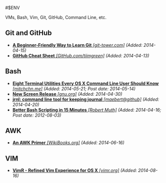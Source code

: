 #$ENV

VMs, Bash, Vim, Git, GitHub, Command Line, etc.

## Git and GitHub
* [**A Beginner-Friendly Way to Learn Git** *[git-tower.com]*](http://www.git-tower.com/learn/) *(Added: 2014-04-15)*
* [**GitHub Cheat Sheet** *[GitHub.com/tiimgreen]*](https://github.com/tiimgreen/github-cheat-sheet) *(Added: 2014-04-13)*

## Bash
* [**Eight Terminal Utilities Every OS X Command Line User Should Know** *[mitchchn.me]*](http://www.mitchchn.me/2014/os-x-terminal/) *(Added: 2014-05-21; Post date: 2014-05-14)*
* [**New Screen Release** *[gnu.org]*](https://savannah.gnu.org/forum/forum.php?forum_id=7961) *(Added: 2014-04-30)*
* [**jrnl: command line tool for keeping journal** *[maebert@github]*](http://maebert.github.io/jrnl/index.html) *(Added: 2014-04-20)*
* [**Better Bash Scripting in 15 Minutes** *[Robert Muth]*](http://robertmuth.blogspot.com/2012/08/better-bash-scripting-in-15-minutes.html) *(Added: 2014-04-16; Post date: 2012-08-03)*

## AWK
* [**An AWK Primer** *[WikiBooks.org]*](http://en.wikibooks.org/wiki/An_Awk_Primer) *(Added: 2014-06-16)*

## VIM
* [**VimR - Refined Vim Experience for OS X** *[vimr.org]*](http://vimr.org/) *(Added: 2014-08-16)*
